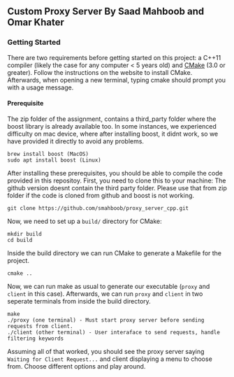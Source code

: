 ## Custom Proxy Server By Saad Mahboob and Omar Khater

### Getting Started
There are two requirements before getting started on this project: a C++11 compiler (likely the case for any computer < 5 years old) and [CMake](https://cmake.org/download/) (3.0 or greater). Follow the instructions on the website to install CMake. Afterwards, when opening a new terminal, typing cmake should prompt you with a usage message.

#### Prerequisite
The zip folder of the assignment, contains a third_party folder where the boost library is already available too. In some instances, we experienced difficulty on mac device, where after installing boost, it didnt work, so we have provided it directly to avoid any problems.
```
brew install boost (MacOS)
sudo apt install boost (Linux)
```

After installing these prerequisites, you should be able to compile the code provided in this repositoy. First, you need to clone this to your machine: 
The github version doesnt contain the third party folder. Please use that from zip folder if the code is cloned from github and boost is not working.

```
git clone https://github.com/smahboob/proxy_server_cpp.git
```

Now, we need to set up a `build/` directory for CMake:

```
mkdir build
cd build
```

Inside the build directory we can run CMake to generate a Makefile for the project.
```
cmake ..
```

Now, we can run make as usual to generate our executable (`proxy` and `client` in this case). Afterwards, we can run `proxy` and `client` in two seperate terminals from inside the build directory.
```
make
./proxy (one terminal) - Must start proxy server before sending requests from client. 
./client (other terminal) - User interaface to send requests, handle filtering keywords
```

Assuming all of that worked, you should see the proxy server saying `Waiting for Client Request...` and client displaying a menu to choose from. Choose different options and play around. 
